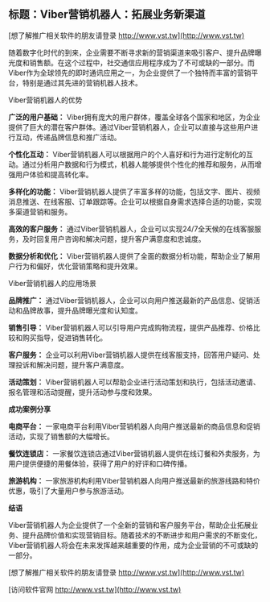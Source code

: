 ## **标题：Viber营销机器人：拓展业务新渠道**

[想了解推广相关软件的朋友请登录 http://www.vst.tw](http://www.vst.tw)

随着数字化时代的到来，企业需要不断寻求新的营销渠道来吸引客户、提升品牌曝光度和销售额。在这个过程中，社交通信应用程序成为了不可或缺的一部分。而Viber作为全球领先的即时通讯应用之一，为企业提供了一个独特而丰富的营销平台，特别是通过其先进的营销机器人技术。

Viber营销机器人的优势

**广泛的用户基础：**
Viber拥有庞大的用户群体，覆盖全球各个国家和地区，为企业提供了巨大的潜在客户群体。通过Viber营销机器人，企业可以直接与这些用户进行互动，传递品牌信息和推广活动。

**个性化互动：**
Viber营销机器人可以根据用户的个人喜好和行为进行定制化的互动。通过分析用户数据和行为模式，机器人能够提供个性化的推荐和服务，从而增强用户体验和提高转化率。

**多样化的功能：**
Viber营销机器人提供了丰富多样的功能，包括文字、图片、视频消息推送、在线客服、订单跟踪等。企业可以根据自身需求选择合适的功能，实现多渠道营销和服务。

**高效的客户服务：**
通过Viber营销机器人，企业可以实现24/7全天候的在线客服服务，及时回复用户咨询和解决问题，提升客户满意度和忠诚度。

**数据分析和优化：**
Viber营销机器人提供了全面的数据分析功能，帮助企业了解用户行为和偏好，优化营销策略和提升效果。

Viber营销机器人的应用场景

**品牌推广：**
通过Viber营销机器人，企业可以向用户推送最新的产品信息、促销活动和品牌故事，提升品牌曝光度和认知度。

**销售引导：**
Viber营销机器人可以引导用户完成购物流程，提供产品推荐、价格比较和购买指导，促进销售转化。

**客户服务：**
企业可以利用Viber营销机器人提供在线客服支持，回答用户疑问、处理投诉和解决问题，提升客户满意度。

**活动策划：**
Viber营销机器人可以帮助企业进行活动策划和执行，包括活动邀请、报名管理和活动提醒，提升活动参与度和效果。

**成功案例分享**

**电商平台：**
一家电商平台利用Viber营销机器人向用户推送最新的商品信息和促销活动，实现了销售额的大幅增长。

**餐饮连锁店：**
一家餐饮连锁店通过Viber营销机器人提供在线订餐和外卖服务，为用户提供便捷的用餐体验，获得了用户的好评和口碑传播。

**旅游机构：**
一家旅游机构利用Viber营销机器人向用户推送最新的旅游线路和特价优惠，吸引了大量用户参与旅游活动。

**结语**

Viber营销机器人为企业提供了一个全新的营销和客户服务平台，帮助企业拓展业务、提升品牌价值和实现营销目标。随着技术的不断进步和用户需求的不断变化，Viber营销机器人将会在未来发挥越来越重要的作用，成为企业营销的不可或缺的一部分。

[想了解推广相关软件的朋友请登录 http://www.vst.tw](http://www.vst.tw)


[访问软件官网 http://www.vst.tw](http://www.vst.tw)
